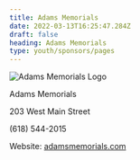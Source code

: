 ```yaml
---
title: Adams Memorials
date: 2022-03-13T16:25:47.284Z
draft: false
heading: Adams Memorials
type: youth/sponsors/pages
---
```

![Adams Memorials Logo](https://res.cloudinary.com/robinson-soccer/image/upload/v1647187952/Sponsors/adams-memorials_vdlfhc.png)

Adams Memorials

203 West Main Street

(618) 544-2015

Website: [adamsmemorials.com](https://www.adamsmemorials.com)